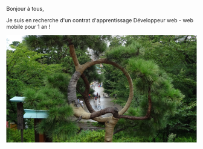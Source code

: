 Bonjour à tous,

Je suis en recherche d'un contrat d'apprentissage Développeur web - web mobile pour 1 an !

![Cover](https://github.com/Truong-Terence/Truong-Terence/blob/main/img/cover.jpg)
